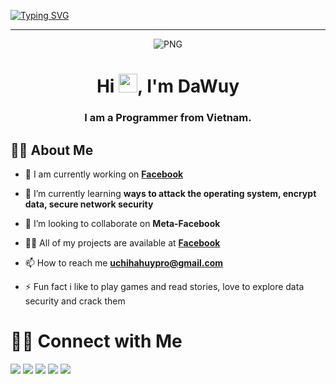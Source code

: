 [![Typing SVG](https://readme-typing-svg.herokuapp.com?color=%23FF0000&size=40&center=true&vCenter=true&width=1000&height=55&lines=Welcome+to+my+Github!;Thank+you+for+visiting+and+follow+me+%F0%9F%93%B0;Remember+to+rate+me+a+star+%3C3)](https://git.io/typing-svg)
<p align="center">
<p>
    
****
<p align="center">
    <img align="center" alt="PNG" src="https://media.giphy.com/media/ZVik7pBtu9dNS/giphy.gif" />
    <h1 align="center">Hi <img src="https://media.giphy.com/media/RCdXguEakdQfQiKjAB/giphy.gif" width="30px">, I'm DaWuy</h1>
    <h3 align="center">I am a Programmer from Vietnam.</h3>



## 🙋‍♂️ About Me

- 🔭 I am currently working on **[Facebook](https://www.facebook.com/100006019750516)**

- 🌱 I’m currently learning **ways to attack the operating system, encrypt data, secure network security**

- 👯 I’m looking to collaborate on **Meta-Facebook**

- 👨‍💻 All of my projects are available at **[Facebook](https://www.facebook.com/100006019750516)**

- 📫 How to reach me **uchihahuypro@gmail.com**

- ⚡ Fun fact i like to play games and read stories, love to explore data security and crack them






# 🤝🏻 Connect with Me
<p align="left">

<a href = "https://www.facebook.com/100006019750516"><img src="https://img.icons8.com/clouds/60/000000/facebook-new.png"/></a>
<a href = "https://www.tiktok.com/@dwizdabest"><img src="https://img.icons8.com/clouds/60/000000/tiktok.png"/></a>
<a href = "https://www.instagram.com/dwizdabest/"><img src="https://img.icons8.com/clouds/60/000000/instagram-reel.png"/></a>
<a href = "https://www.youtube.com/channel/UCa1jaAmt0Dy8CiP7KRY7saw"><img src="https://img.icons8.com/clouds/60/000000/cute-youtube.png"/></a>
<a href = "https://github.com/DaWuyCute"><img src="https://img.icons8.com/clouds/60/000000/github.png"/></a>

</p>
